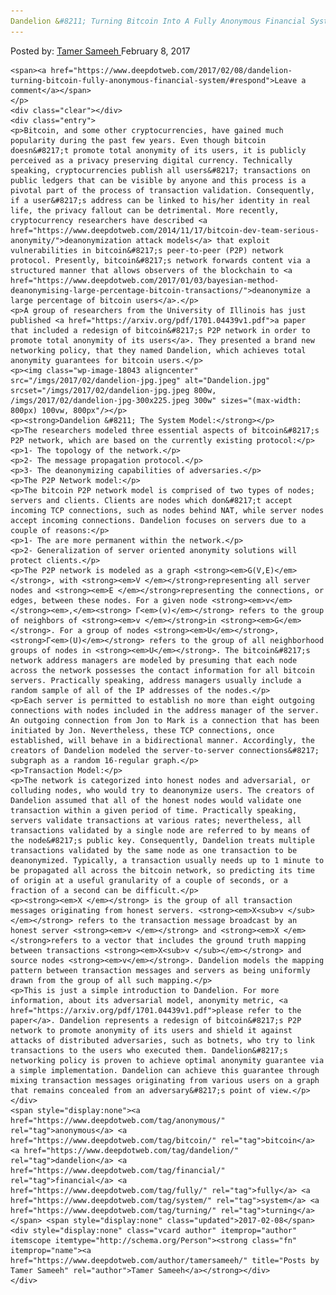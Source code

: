 ```yaml
---
Dandelion &#8211; Turning Bitcoin Into A Fully Anonymous Financial System
---
```

<article class="post-listing post-18036 post type-post status-publish format-standard has-post-thumbnail hentry  tag-anonymous tag-bitcoin tag-dandelion tag-financial tag-fully tag-system tag-turning">
    <div class="post-inner">
        <span>Posted by: <a href="https://www.deepdotweb.com/author/tamersameeh/" title="">Tamer Sameeh </a></span>
    <span>February 8, 2017</span>
    
    <span><a href="https://www.deepdotweb.com/2017/02/08/dandelion-turning-bitcoin-fully-anonymous-financial-system/#respond">Leave a comment</a></span>
    </p>
    <div class="clear"></div>
    <div class="entry">
    <p>Bitcoin, and some other cryptocurrencies, have gained much popularity during the past few years. Even though bitcoin doesn&#8217;t promote total anonymity of its users, it is publicly perceived as a privacy preserving digital currency. Technically speaking, cryptocurrencies publish all users&#8217; transactions on public ledgers that can be visible by anyone and this process is a pivotal part of the process of transaction validation. Consequently, if a user&#8217;s address can be linked to his/her identity in real life, the privacy fallout can be detrimental. More recently, cryptocurrency researchers have described <a href="https://www.deepdotweb.com/2014/11/17/bitcoin-dev-team-serious-anonymity/">deanonymization attack models</a> that exploit vulnerabilities in bitcoin&#8217;s peer-to-peer (P2P) network protocol. Presently, bitcoin&#8217;s network forwards content via a structured manner that allows observers of the blockchain to <a href="https://www.deepdotweb.com/2017/01/03/bayesian-method-deanonymising-large-percentage-bitcoin-transactions/">deanonymize a large percentage of bitcoin users</a>.</p>
    <p>A group of researchers from the University of Illinois has just published <a href="https://arxiv.org/pdf/1701.04439v1.pdf">a paper that included a redesign of bitcoin&#8217;s P2P network in order to promote total anonymity of its users</a>. They presented a brand new networking policy, that they named Dandelion, which achieves total anonymity guarantees for bitcoin users.</p>
    <p><img class="wp-image-18043 aligncenter" src="/imgs/2017/02/dandelion-jpg.jpeg" alt="Dandelion.jpg" srcset="/imgs/2017/02/dandelion-jpg.jpeg 800w, /imgs/2017/02/dandelion-jpg-300x225.jpeg 300w" sizes="(max-width: 800px) 100vw, 800px"/></p>
    <p><strong>Dandelion &#8211; The System Model:</strong></p>
    <p>The researchers modeled three essential aspects of bitcoin&#8217;s P2P network, which are based on the currently existing protocol:</p>
    <p>1- The topology of the network.</p>
    <p>2- The message propagation protocol.</p>
    <p>3- The deanonymizing capabilities of adversaries.</p>
    <p>The P2P Network model:</p>
    <p>The bitcoin P2P network model is comprised of two types of nodes; servers and clients. Clients are nodes which don&#8217;t accept incoming TCP connections, such as nodes behind NAT, while server nodes accept incoming connections. Dandelion focuses on servers due to a couple of reasons:</p>
    <p>1- The are more permanent within the network.</p>
    <p>2- Generalization of server oriented anonymity solutions will protect clients.</p>
    <p>The P2P network is modeled as a graph <strong><em>G(V,E)</em></strong>, with <strong><em>V </em></strong>representing all server nodes and <strong><em>E </em></strong>representing the connections, or edges, between these nodes. For a given node <strong><em>v</em></strong><em>,</em><strong> Γ<em>(v)</em></strong> refers to the group of neighbors of <strong><em>v </em></strong>in <strong><em>G</em></strong>. For a group of nodes <strong><em>U</em></strong>, <strong>Γ<em>(U)</em></strong> refers to the group of all neighborhood groups of nodes in <strong><em>U</em></strong>. The bitcoin&#8217;s network address managers are modeled by presuming that each node across the network possesses the contact information for all bitcoin servers. Practically speaking, address managers usually include a random sample of all of the IP addresses of the nodes.</p>
    <p>Each server is permitted to establish no more than eight outgoing connections with nodes included in the address manager of the server. An outgoing connection from Jon to Mark is a connection that has been initiated by Jon. Nevertheless, these TCP connections, once established, will behave in a bidirectional manner. Accordingly, the creators of Dandelion modeled the server-to-server connections&#8217; subgraph as a random 16-regular graph.</p>
    <p>Transaction Model:</p>
    <p>The network is categorized into honest nodes and adversarial, or colluding nodes, who would try to deanonymize users. The creators of Dandelion assumed that all of the honest nodes would validate one transaction within a given period of time. Practically speaking, servers validate transactions at various rates; nevertheless, all transactions validated by a single node are referred to by means of the node&#8217;s public key. Consequently, Dandelion treats multiple transactions validated by the same node as one transaction to be deanonymized. Typically, a transaction usually needs up to 1 minute to be propagated all across the bitcoin network, so predicting its time of origin at a useful granularity of a couple of seconds, or a fraction of a second can be difficult.</p>
    <p><strong><em>X </em></strong> is the group of all transaction messages originating from honest servers. <strong><em>X<sub>v </sub></em></strong> refers to the transaction message broadcast by an honest server <strong><em>v </em></strong> and <strong><em>X </em></strong>refers to a vector that includes the ground truth mapping between transactions <strong><em>X<sub>v </sub></em></strong> and source nodes <strong><em>v</em></strong>. Dandelion models the mapping pattern between transaction messages and servers as being uniformly drawn from the group of all such mapping.</p>
    <p>This is just a simple introduction to Dandelion. For more information, about its adversarial model, anonymity metric, <a href="https://arxiv.org/pdf/1701.04439v1.pdf">please refer to the paper</a>. Dandelion represents a redesign of bitcoin&#8217;s P2P network to promote anonymity of its users and shield it against attacks of distributed adversaries, such as botnets, who try to link transactions to the users who executed them. Dandelion&#8217;s networking policy is proven to achieve optimal anonymity guarantee via a simple implementation. Dandelion can achieve this guarantee through mixing transaction messages originating from various users on a graph that remains concealed from an adversary&#8217;s point of view.</p>
    </div>
    <span style="display:none"><a href="https://www.deepdotweb.com/tag/anonymous/" rel="tag">anonymous</a> <a href="https://www.deepdotweb.com/tag/bitcoin/" rel="tag">bitcoin</a> <a href="https://www.deepdotweb.com/tag/dandelion/" rel="tag">dandelion</a> <a href="https://www.deepdotweb.com/tag/financial/" rel="tag">financial</a> <a href="https://www.deepdotweb.com/tag/fully/" rel="tag">fully</a> <a href="https://www.deepdotweb.com/tag/system/" rel="tag">system</a> <a href="https://www.deepdotweb.com/tag/turning/" rel="tag">turning</a></span> <span style="display:none" class="updated">2017-02-08</span>
    <div style="display:none" class="vcard author" itemprop="author" itemscope itemtype="http://schema.org/Person"><strong class="fn" itemprop="name"><a href="https://www.deepdotweb.com/author/tamersameeh/" title="Posts by Tamer Sameeh" rel="author">Tamer Sameeh</a></strong></div>
    </div>
</article>

